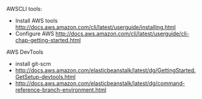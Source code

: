 AWSCLI tools:
- Install AWS tools http://docs.aws.amazon.com/cli/latest/userguide/installing.html
- Configure AWS http://docs.aws.amazon.com/cli/latest/userguide/cli-chap-getting-started.html

AWS DevTools
- install git-scm
- http://docs.aws.amazon.com/elasticbeanstalk/latest/dg/GettingStarted.GetSetup-devtools.html
- http://docs.aws.amazon.com/elasticbeanstalk/latest/dg/command-reference-branch-environment.html